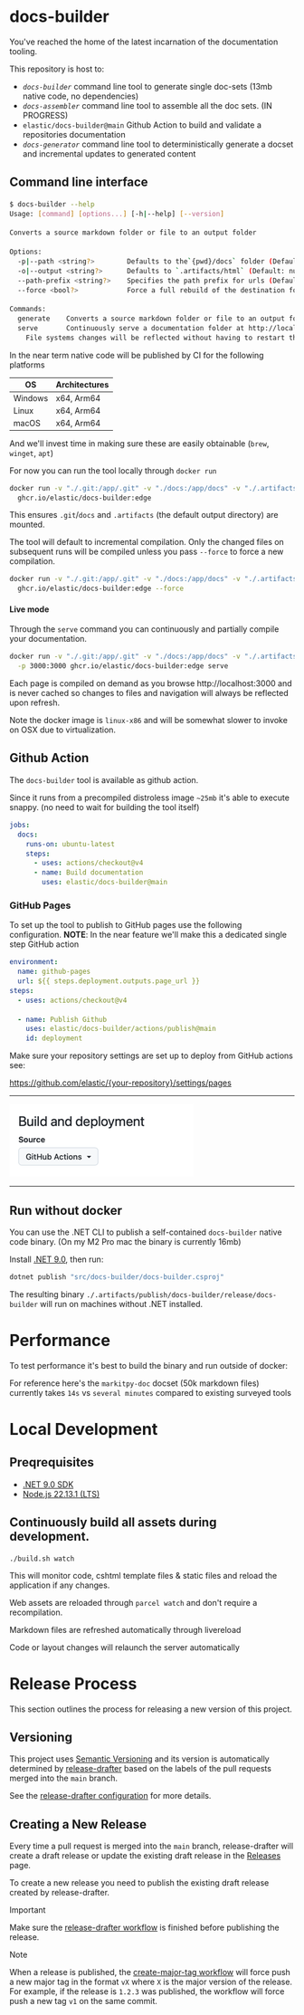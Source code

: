 # docs-builder

You've reached the home of the latest incarnation of the documentation tooling.

This repository is host to:

* *`docs-builder`* command line tool to generate single doc-sets (13mb native code, no dependencies)
* *`docs-assembler`* command line tool to assemble all the doc sets. (IN PROGRESS)
* `elastic/docs-builder@main` Github Action to build and validate a repositories documentation
* *`docs-generator`* command line tool to deterministically generate a docset and incremental updates to generated content

## Command line interface

```bash
$ docs-builder --help
Usage: [command] [options...] [-h|--help] [--version]

Converts a source markdown folder or file to an output folder

Options:
  -p|--path <string?>        Defaults to the`{pwd}/docs` folder (Default: null)
  -o|--output <string?>      Defaults to `.artifacts/html` (Default: null)
  --path-prefix <string?>    Specifies the path prefix for urls (Default: null)
  --force <bool?>            Force a full rebuild of the destination folder (Default: null)

Commands:
  generate    Converts a source markdown folder or file to an output folder
  serve       Continuously serve a documentation folder at http://localhost:3000.
    File systems changes will be reflected without having to restart the server.
```

In the near term native code will be published by CI for the following platforms

| OS       | Architectures |
|----------|---------------|
| Windows	 | x64, Arm64    |
| Linux	   | x64, Arm64    |
| macOS    | 	x64, Arm64   |

And we'll invest time in making sure these are easily obtainable (`brew`, `winget`, `apt`)

For now you can run the tool locally through `docker run`

```bash
docker run -v "./.git:/app/.git" -v "./docs:/app/docs" -v "./.artifacts:/app/.artifacts" \
  ghcr.io/elastic/docs-builder:edge
```

This ensures `.git`/`docs` and `.artifacts` (the default output directory) are mounted.

The tool will default to incremental compilation.
Only the changed files on subsequent runs will be compiled unless you pass `--force`
to force a new compilation.

```bash
docker run -v "./.git:/app/.git" -v "./docs:/app/docs" -v "./.artifacts:/app/.artifacts" \
  ghcr.io/elastic/docs-builder:edge --force
```

#### Live mode

Through the `serve` command you can continuously and partially compile your documentation.

```bash
docker run -v "./.git:/app/.git" -v "./docs:/app/docs" -v "./.artifacts:/app/.artifacts" \
  -p 3000:3000 ghcr.io/elastic/docs-builder:edge serve
```

Each page is compiled on demand as you browse http://localhost:3000 and is never cached so changes to files and
navigation will always be reflected upon refresh.

Note the docker image is `linux-x86` and will be somewhat slower to invoke on OSX due to virtualization.


## Github Action

The `docs-builder` tool is available as github action.

Since it runs from a precompiled distroless image `~25mb` it's able to execute snappy. (no need to wait for building the tool itself)


```yaml
jobs:
  docs:
    runs-on: ubuntu-latest
    steps:
      - uses: actions/checkout@v4
      - name: Build documentation
        uses: elastic/docs-builder@main
```



### GitHub Pages

To set up the tool to publish to GitHub pages use the following configuration.
**NOTE**: In the near feature we'll make this a dedicated single step GitHub action

```yaml
environment:
  name: github-pages
  url: ${{ steps.deployment.outputs.page_url }}
steps:
  - uses: actions/checkout@v4
    
  - name: Publish Github
    uses: elastic/docs-builder/actions/publish@main
    id: deployment
```

Make sure your repository settings are set up to deploy from GitHub actions see:

https://github.com/elastic/{your-repository}/settings/pages

---
![actions/publish/github-pages.png](actions/publish/github-pages.png)

---

## Run without docker

You can use the .NET CLI to publish a self-contained `docs-builder` native code
binary. (On my M2 Pro mac the binary is currently 16mb)

Install [.NET 9.0](https://dotnet.microsoft.com/en-us/download/dotnet/9.0), then run:

```bash
dotnet publish "src/docs-builder/docs-builder.csproj"
```

The resulting binary `./.artifacts/publish/docs-builder/release/docs-builder` will run on machines without .NET installed.

# Performance

To test performance it's best to build the binary and run outside of docker:

For reference here's the `markitpy-doc` docset (50k markdown files) currently takes `14s` vs `several minutes` compared to
existing surveyed tools

# Local Development

## Preqrequisites

- [.NET 9.0 SDK](https://dotnet.microsoft.com/en-us/download/dotnet/9.0)
- [Node.js 22.13.1 (LTS)](https://nodejs.org/en/blog/release/v22.13.1)


## Continuously build all assets during development.

```shell
./build.sh watch
```

This will monitor code, cshtml template files & static files and reload the application
if any changes.

Web assets are reloaded through `parcel watch` and don't require a recompilation.

Markdown files are refreshed automatically through livereload

Code or layout changes will relaunch the server automatically

# Release Process

This section outlines the process for releasing a new version of this project.

## Versioning

This project uses [Semantic Versioning](https://semver.org/) and its version is
automatically determined by [release-drafter](https://github.com/release-drafter/release-drafter)
based on the labels of the pull requests merged into the `main` branch.

See the [release-drafter configuration](./.github/release-drafter.yml) for more details.

## Creating a New Release

Every time a pull request is merged into the `main` branch, release-drafter will
create a draft release or update the existing draft release in the [Releases](https://github.com/elastic/docs-builder/releases) page.

To create a new release you need to publish the existing draft release created by release-drafter.

> [!IMPORTANT]
> Make sure the [release-drafter workflow](https://github.com/elastic/docs-builder/actions/workflows/release-drafter.yml) is finished before publishing the release.

> [!NOTE]
> When a release is published, the [create-major-tag workflow](./.github/workflows/create-major-tag.yml)
> will force push a new major tag in the format `vX` where `X` is the major version of the release.
> For example, if the release is `1.2.3` was published, the workflow will force push a new tag `v1` on the same commit.
